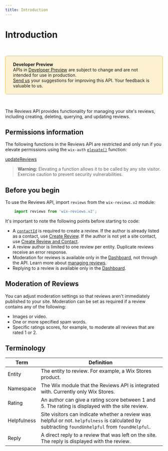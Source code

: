 ```yaml
---
title: Introduction
---
```

# Introduction

&nbsp;

<div style="background-color: #FEF1D1; padding: 18px 24px; border-radius: 6px; border: 1px solid #FDB10C; box-sizing: border-box; display: inline-block">
    <b>Developer Preview</b>
    <br/>
    <span>APIs in <a href="https://www.wix.com/velo/reference/api-overview/developer-preview">Developer Preview</a> are subject to change and are not intended for use in production.<br/><a href="mailto:velo-preview-feedback@wix.com">Send us</a> your suggestions for improving this API. Your feedback is valuable to us.</span>
</div>

&nbsp;

The Reviews API provides functionality for managing your site's reviews, including creating, deleting, querying, and updating reviews. 


## Permissions information

The following functions in the Reviews API are restricted and only run if you elevate permissions
using the `wix-auth` [`elevate()`](https://www.wix.com/velo/reference/wix-auth/elevate)
function:

[updateReviews](https://www.wix.com/velo/reference/wix-reviews-v2/reviews/updatereview)

<blockquote class='warning'>
<p>
<strong>Warning:</strong>
Elevating a function allows it to be called by any site visitor.
Exercise caution to prevent security vulnerabilities.
</p>
</blockquote>

## Before you begin

To use the Reviews API, import `reviews` from the `wix-reviews.v2` module:

```javascript
    import reviews from 'wix-reviews.v2';   
```

It's important to note the following points before starting to code:
- A [`contactId`](https://www.wix.com/velo/reference/wix-crm-v2/contacts) is required to create a review. If the author is already listed as a contact, use [Create Review](https://www.wix.com/velo/reference/wix-reviews-v2/reviews/create-review). If the author is not yet a site contact, use [Create Review and Contact](https://www.wix.com/velo/reference/wix-reviews-v2/reviews/create-review-and-contact). 
- A review author is limited to one review per entity. Duplicate reviews receive an error response.
- Moderation for reviews is available only in the [Dashboard](https://www.wix.com/my-account/site-selector/?buttonText=Select%20Site&title=Select%20a%20Site&autoSelectOnSingleSite=true&actionUrl=https:%2F%2Fwww.wix.com%2Fdashboard%2F%7B%7BmetaSiteId%7D%7D%2Freviews/published), not through the API. Learn more about [managing reviews](https://support.wix.com/en/article/wix-stores-managing-wix-reviews).
- Replying to a review is available only in the [Dashboard](https://www.wix.com/my-account/site-selector/?buttonText=Select%20Site&title=Select%20a%20Site&autoSelectOnSingleSite=true&actionUrl=https:%2F%2Fwww.wix.com%2Fdashboard%2F%7B%7BmetaSiteId%7D%7D%2Freviews/pending). 

## Moderation of Reviews

You can adjust moderation settings so that reviews aren't immediately published to your site. Moderation can be set as required if a review contains any of the following:
- Images or video.
- One or more specified spam words.
- Specific ratings scores, for example, to moderate all reviews that are rated 1 or 2. 

## Terminology

| Term | Definition |
|---------------|-------------------------|
| Entity | The entity to review. For example, a Wix Stores product. |
| Namespace | The Wix module that the Reviews API is integrated with. Currently only Wix Stores. |
| Rating | An author can give a rating score between 1 and 5. The rating is displayed with the site review. |
| Helpfulness | Site visitors can indicate whether a review was helpful or not. `helpfulness` is calculated by subtracting `foundUnhelpful` from `foundHelpful`. |
| Reply | A direct reply to a review that was left on the site. The reply is displayed with the review. |
